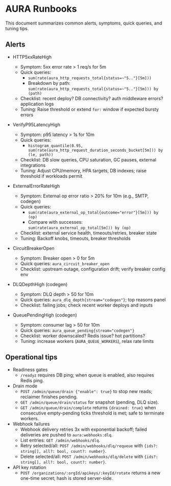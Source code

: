 # AURA Runbooks

This document summarizes common alerts, symptoms, quick queries, and tuning tips.

## Alerts

- HTTP5xxRateHigh
  - Symptom: 5xx error rate > 1 req/s for 5m
  - Quick queries:
    - `sum(rate(aura_http_requests_total{status=~"5.."}[5m]))`
    - Breakdown by path: `sum(rate(aura_http_requests_total{status=~"5.."}[5m])) by (path)`
  - Checklist: recent deploy? DB connectivity? auth middleware errors? application logs
  - Tuning: Raise threshold or extend `for:` window if expected bursty errors

- VerifyP95LatencyHigh
  - Symptom: p95 latency > 1s for 10m
  - Quick queries:
    - `histogram_quantile(0.95, sum(rate(aura_http_request_duration_seconds_bucket[5m])) by (le, path))`
  - Checklist: DB slow queries, CPU saturation, GC pauses, external integrations
  - Tuning: Adjust CPU/memory, HPA targets, DB indexes; raise threshold if workloads permit

- ExternalErrorRateHigh
  - Symptom: External op error ratio > 20% for 10m (e.g., SMTP, codegen)
  - Quick queries:
    - `sum(rate(aura_external_op_total{outcome="error"}[5m])) by (op)`
    - Compare with successes: `sum(rate(aura_external_op_total[5m])) by (op)`
  - Checklist: external service health, timeouts/retries, breaker state
  - Tuning: Backoff knobs, timeouts, breaker thresholds

- CircuitBreakerOpen
  - Symptom: Breaker open > 0 for 5m
  - Quick queries: `aura_circuit_breaker_open`
  - Checklist: upstream outage, configuration drift; verify breaker config env

- DLQDepthHigh (codegen)
  - Symptom: DLQ depth > 50 for 10m
  - Quick queries: `aura_dlq_depth{stream="codegen"}`; top reasons panel
  - Checklist: failing jobs; check recent worker deploys and inputs

- QueuePendingHigh (codegen)
  - Symptom: consumer lag > 50 for 10m
  - Quick queries: `aura_queue_pending{stream="codegen"}`
  - Checklist: worker downscaled? Redis issue? hot partitions?
  - Tuning: increase workers (`AURA_QUEUE_WORKERS`), relax rate limits

## Operational tips

- Readiness gates
  - `/readyz` requires DB ping; when queue is enabled, also requires Redis ping.
- Drain mode
  - `POST /admin/queue/drain {"enable": true}` to stop new reads; reclaimer finishes pending.
  - `GET /admin/queue/drain/status` for snapshot (pending, DLQ size).
  - `GET /admin/queue/drain/complete` returns `{drained: true}` when consecutive empty-pending ticks threshold is met; safe to terminate workers.
- Webhook failures
  - Webhook delivery retries 3x with exponential backoff; failed deliveries are pushed to `aura:webhooks:dlq`.
  - List entries: `GET /admin/webhooks/dlq`.
  - Retry selected/all: `POST /admin/webhooks/dlq/requeue` with `{ids?: string[], all?: bool, count?: number}`.
  - Delete selected/all: `POST /admin/webhooks/dlq/delete` with `{ids?: string[], all?: bool, count?: number}`.
- API key rotation
  - `POST /organizations/:orgId/apikeys/:keyId/rotate` returns a new one-time secret; hash is stored server-side.
